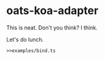 # oats-koa-adapter

This is neat. Don't you think? I think.

Let's do lunch.

```
>>examples/bind.ts
```
